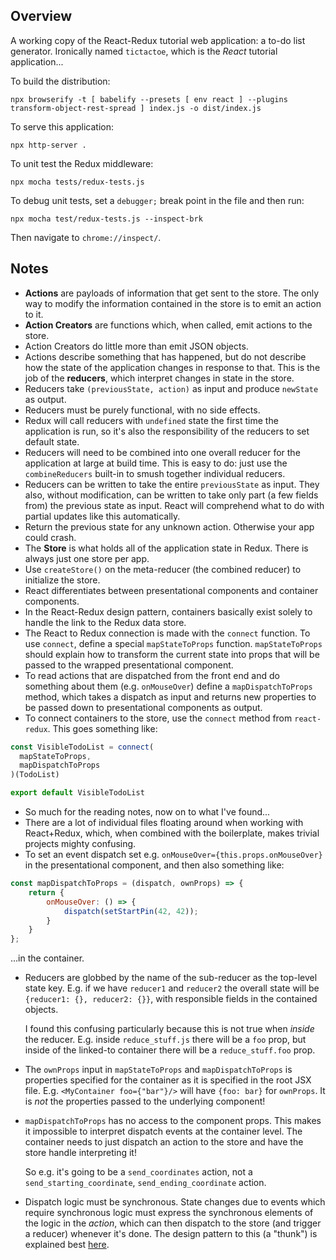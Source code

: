 ## Overview

A working copy of the React-Redux tutorial web application: a to-do list generator. Ironically named `tictactoe`, which is the *React* tutorial application...

To build the distribution:

    npx browserify -t [ babelify --presets [ env react ] --plugins transform-object-rest-spread ] index.js -o dist/index.js
    
To serve this application:

    npx http-server .
    
To unit test the Redux middleware:

    npx mocha tests/redux-tests.js

To debug unit tests, set a `debugger;` break point in the file and then run:

    npx mocha test/redux-tests.js --inspect-brk

Then navigate to `chrome://inspect/`.

## Notes

* **Actions** are payloads of information that get sent to the store. The only way to modify the information contained 
in the store is to emit an action to it.
* **Action Creators** are functions which, when called, emit actions to the store.
* Action Creators do little more than emit JSON objects.
* Actions describe something that has happened, but do not describe how the state of the application changes in response to that. This is the job of the **reducers**, which interpret changes in state in the store.
* Reducers take `(previousState, action)` as input and produce `newState` as output.
* Reducers must be purely functional, with no side effects.
* Redux will call reducers with `undefined` state the first time the application is run, so it's also the responsibility of the reducers to set default state.
* Reducers will need to be combined into one overall reducer for the application at large at build time. This is easy to do: just use the `combineReducers` built-in to smush together individual reducers.
* Reducers can be written to take the entire `previousState` as input. They also, without modification, can be written to take only part (a few fields from) the previous state as input. React will comprehend what to do with partial updates like this automatically.
* Return the previous state for any unknown action. Otherwise your app could crash.
* The **Store** is what holds all of the application state in Redux. There is always just one store per app.
* Use `createStore()` on the meta-reducer (the combined reducer) to initialize the store.
* React differentiates between presentational components and container components.
* In the React-Redux design pattern, containers basically exist solely to handle the link to the Redux data store.
* The React to Redux connection is made with the `connect` function. To use `connect`, define a special `mapStateToProps` function. `mapStateToProps` should explain how to transform the current state into props that will be passed to the wrapped presentational component.
* To read actions that are dispatched from the front end and do something about them (e.g. `onMouseOver`) define a `mapDispatchToProps` method, which takes a dispatch as input and returns new properties to be passed down to presentational components as output.
* To connect containers to the store, use the `connect` method from `react-redux`. This goes something like:

```javascript
const VisibleTodoList = connect(
  mapStateToProps,
  mapDispatchToProps
)(TodoList)

export default VisibleTodoList
```

* So much for the reading notes, now on to what I've found...
* There are a lot of individual files floating around when working with React+Redux, which, when combined with the boilerplate, makes trivial projects mighty confusing.
* To set an event dispatch set e.g. `onMouseOver={this.props.onMouseOver}` in the presentational component, and then also something like:

```javascript
const mapDispatchToProps = (dispatch, ownProps) => {
    return {
        onMouseOver: () => {
            dispatch(setStartPin(42, 42));
        }
    }
};
```

...in the container.

* Reducers are globbed by the name of the sub-reducer as the top-level state key. E.g. if we have `reducer1` and `reducer2` the overall state will be `{reducer1: {}, reducer2: {}}`, with responsible fields in the contained objects.
  
  I found this confusing particularly because this is not true when *inside* the reducer. E.g. inside `reduce_stuff.js` there will be a `foo` prop, but inside of the linked-to container there will be a `reduce_stuff.foo` prop.
* The `ownProps` input in `mapStateToProps` and `mapDispatchToProps` is properties specified for the container as it is specified in the root JSX file. E.g. `<MyContainer foo={"bar"}/>` will have `{foo: bar}` for `ownProps`. It is *not* the properties passed to the underlying component!
* `mapDispatchToProps` has no access to the component props. This makes it impossible to interpret dispatch events at the container level. The container needs to just dispatch an action to the store and have the store handle interpreting it!

  So e.g. it's going to be a `send_coordinates` action, not a `send_starting_coordinate`, `send_ending_coordinate` action.
* Dispatch logic must be synchronous. State changes due to events which require synchronous logic must express the synchronous elements of the logic in the *action*, which can then dispatch to the store (and trigger a reducer) whenever it's done. The design pattern to this (a "thunk") is explained best [here](https://medium.com/@jtbennett/asynchronous-actions-in-redux-8412cf92a26f).